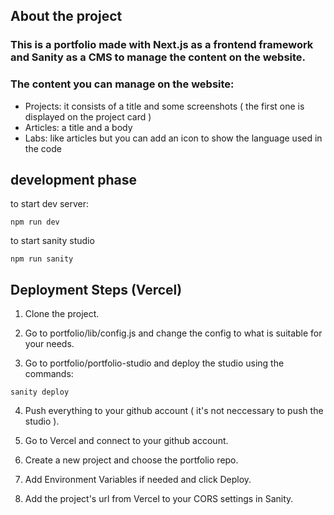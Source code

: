 
## About the project

### This is a portfolio made with Next.js as a frontend framework and Sanity as a CMS to manage the content on the website.
### The content you can manage on the website:
- Projects: it consists of a title and some screenshots ( the first one is displayed on the project card )
- Articles: a title and a body
- Labs: like articles but you can add an icon to show the language used in the code

## development phase

to start dev server:
```
npm run dev
```

to start sanity studio
```
npm run sanity
```

## Deployment Steps (Vercel)

1. Clone the project.

2. Go to portfolio/lib/config.js and change the config to what is suitable for your needs.

3. Go to portfolio/portfolio-studio and deploy the studio using the commands:
```
sanity deploy
```

4. Push everything to your github account ( it's not neccessary to push the studio ).

5. Go to Vercel and connect to your github account.

6. Create a new project and choose the portfolio repo.

7. Add Environment Variables if needed and click Deploy.

8. Add the project's url from Vercel to your CORS settings in Sanity.
